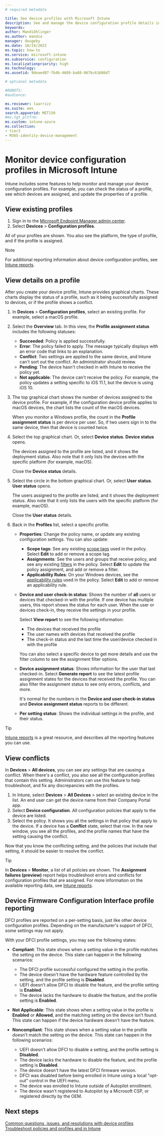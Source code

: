 ```yaml
---
# required metadata

title: See device profiles with Microsoft Intune
description: See and manage the device configuration profile details in Microsoft Intune. Look at a graphical chart of the number of devices assigned to a profile, and see which devices have profiles assigned or deployed. Can also troubleshoot profiles that have conflict settings. 
keywords:
author: MandiOhlinger
ms.author: mandia
manager: dougeby
ms.date: 10/24/2022
ms.topic: how-to
ms.service: microsoft-intune
ms.subservice: configuration
ms.localizationpriority: high
ms.technology:
ms.assetid: 9deaed87-fb4b-4689-ba88-067bc61686d7

# optional metadata

#ROBOTS:
#audience:

ms.reviewer: laarrizz
ms.suite: ems
search.appverid: MET150
#ms.tgt_pltfrm:
ms.custom: intune-azure
ms.collection:
- tier2
- M365-identity-device-management
---
```


# Monitor device configuration profiles in Microsoft Intune

Intune includes some features to help monitor and manage your device configuration profiles. For example, you can check the status of a profile, see which devices are assigned, and update the properties of a profile.

## View existing profiles

1. Sign in to the [Microsoft Endpoint Manager admin center](https://go.microsoft.com/fwlink/?linkid=2109431).
2. Select **Devices** > **Configuration profiles**.

All of your profiles are shown. You also see the platform, the type of profile, and if the profile is assigned.

> [!NOTE]
> For additional reporting information about device configuration profiles, see [Intune reports](../fundamentals/reports.md).

## View details on a profile

After you create your device profile, Intune provides graphical charts. These charts display the status of a profile, such as it being successfully assigned to devices, or if the profile shows a conflict.

1. In **Devices** > **Configuration profiles**, select an existing profile. For example, select a macOS profile.
2. Select the **Overview** tab. In this view, the **Profile assignment status** includes the following statuses:

    - **Succeeded**: Policy is applied successfully.
    - **Error**: The policy failed to apply. The message typically displays with an error code that links to an explanation.
    - **Conflict**: Two settings are applied to the same device, and Intune can't sort out the conflict. An administrator should review.
    - **Pending**: The device hasn't checked in with Intune to receive the policy yet.
    - **Not applicable**: The device can't receive the policy. For example, the policy updates a setting specific to iOS 11.1, but the device is using iOS 10.

3. The top graphical chart shows the number of devices assigned to the device profile. For example, if the configuration device profile applies to macOS devices, the chart lists the count of the macOS devices.

    When you monitor a Windows profile, the count in the **Profile assignment status** is per device per user. So, if two users sign in to the same device, then that device is counted twice.

4. Select the top graphical chart. Or, select **Device status**. **Device status** opens.

    The devices assigned to the profile are listed, and it shows the deployment status. Also note that it only lists the devices with the specific platform (for example, macOS).

    Close the **Device status** details.

5. Select the circle in the bottom graphical chart. Or, select **User status**. **User status** opens.

    The users assigned to the profile are listed, and it shows the deployment status. Also note that it only lists the users with the specific platform (for example, macOS).

    Close the **User status** details.

6. Back in the **Profiles** list, select a specific profile.

    - **Properties**: Change the policy name, or update any existing configuration settings. You can also update:

      - **Scope tags**: See any existing [scope tags](../fundamentals/scope-tags.md) used in the policy. Select **Edit** to add or remove a scope tag.
      - **Assignments**: See the users and groups that receive policy, and see any existing [filters](../fundamentals/filters.md) in the policy. Select **Edit** to update the policy assignment, and add or remove a filter.
      - **Applicability Rules**: On your Windows devices, see the [applicability rules](device-profile-create.md#applicability-rules) used in the policy. Select **Edit** to add or remove an applicability rule.

    - **Device and user check-in status**: Shows the number of **all** users or devices that checked-in with the profile. If one device has multiple users, this report shows the status for each user. When the user or devices check-in, they receive the settings in your profile.

      Select **View report** to see the following information:
      
      - The devices that received the profile
      - The user names with devices that received the profile
      - The check-in status and the last time the user/device checked in with the profile

      You can also select a specific device to get more details and use the filter column to see the assignment filter options.

    - **Device assignment status**: Shows information for the user that last checked-in. Select **Generate report** to see the latest profile assignment states for the devices that received the profile. You can also filter the assignment status to see only errors, conflicts, and more.

      It's normal for the numbers in the **Device and user check-in status** and **Device assignment status** reports to be different. 

    - **Per setting status**: Shows the individual settings in the profile, and their status.

> [!TIP]
> [Intune reports](../fundamentals/reports.md) is a great resource, and describes all the reporting features you can use.

## View conflicts

In **Devices** > **All devices**, you can see any settings that are causing a conflict. When there's a conflict, you also see all the configuration profiles that contain this setting. Administrators can use this feature to help troubleshoot, and fix any discrepancies with the profiles.

1. In Intune, select **Devices** > **All Devices** > select an existing device in the list. An end user can get the device name from their Company Portal app.
2. Select **Device configuration**. All configuration policies that apply to the device are listed.
3. Select the policy. It shows you all the settings in that policy that apply to the device. If a device has a **Conflict** state, select that row. In the new window, you see all the profiles, and the profile names that have the setting causing the conflict.

Now that you know the conflicting setting, and the policies that include that setting, it should be easier to resolve the conflict.

> [!TIP]
> In **Devices** > **Monitor**, a list of all policies are shown. The **Assignment failures (preview)** report helps troubleshoot errors and conflicts for configuration profiles that are assigned. For more information on the available reporting data, see [Intune reports](../fundamentals/reports.md).

## Device Firmware Configuration Interface profile reporting

DFCI profiles are reported on a per-setting basis, just like other device configuration profiles. Depending on the manufacturer's support of DFCI, some settings may not apply.

With your DFCI profile settings, you may see the following states:

- **Compliant**: This state shows when a setting value in the profile matches the setting on the device. This state can happen in the following scenarios:

  - The DFCI profile successful configured the setting in the profile.
  - The device doesn't have the hardware feature controlled by the setting, and the profile setting is **Disabled**.
  - UEFI doesn't allow DFCI to disable the feature, and the profile setting is **Enabled**.
  - The device lacks the hardware to disable the feature, and the profile setting is **Enabled**.

- **Not Applicable**: This state shows when a setting value in the profile is **Enabled** or **Allowed**, and the matching setting on the device isn't found. This state can happen if the device hardware doesn't have the feature.

- **Noncompliant**: This state shows when a setting value in the profile doesn't match the setting on the device. This state can happen in the following scenarios:

  - UEFI doesn't allow DFCI to disable a setting, and the profile setting is **Disabled**.
  - The device lacks the hardware to disable the feature, and the profile setting is **Disabled**.
  - The device doesn't have the latest DFCI firmware version.
  - DFCI was disabled before being enrolled in Intune using a local "opt-out" control in the UEFI menu.
  - The device was enrolled to Intune outside of Autopilot enrollment.
  - The device wasn't registered to Autopilot by a Microsoft CSP, or registered directly by the OEM.

## Next steps

[Common questions, issues, and resolutions with device profiles](device-profile-troubleshoot.md)  
[Troubleshoot policies and profiles and in Intune](/troubleshoot/mem/intune/troubleshoot-policies-in-microsoft-intune)
